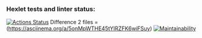 ### Hexlet tests and linter status:
[![Actions Status](https://github.com/kirishirorin/python-project-50/actions/workflows/hexlet-check.yml/badge.svg)](https://github.com/kirishirorin/python-project-50/actions)
Difference 2 files = (https://asciinema.org/a/5onMpWTHE45tYIRZFK6wiFSuy)
[![Maintainability](https://api.codeclimate.com/v1/badges/5780225e7f25516a469d/maintainability)](https://codeclimate.com/github/kirishirorin/python-project-50/maintainability)
